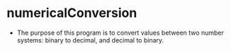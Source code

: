 # numericalConversion
* The purpose of this program is to convert values between two number systems: binary to decimal, and decimal to binary.
